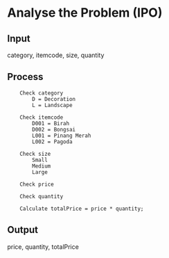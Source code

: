 # Analyse the Problem (IPO)

## Input
category, itemcode, size, quantity

## Process
```
    Check category
        D = Decoration
        L = Landscape

    Check itemcode
        D001 = Birah
        D002 = Bongsai
        L001 = Pinang Merah
        L002 = Pagoda
    
    Check size
        Small
        Medium
        Large
    
    Check price

    Check quantity

    Calculate totalPrice = price * quantity;
```

## Output
price, quantity, totalPrice